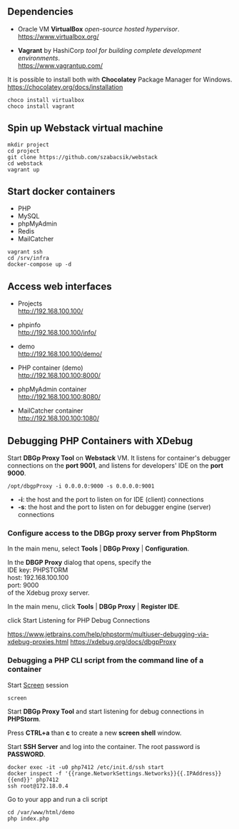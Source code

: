 ## Dependencies

* Oracle VM **VirtualBox** *open-source hosted hypervisor*.  
<https://www.virtualbox.org/>

* **Vagrant** by HashiCorp *tool for building complete development environments*.  
<https://www.vagrantup.com/>

It is possible to install both with **Chocolatey** Package Manager for Windows.  
<https://chocolatey.org/docs/installation>

```shell
choco install virtualbox
choco install vagrant
```

## Spin up **Webstack** virtual machine

```shell
mkdir project
cd project
git clone https://github.com/szabacsik/webstack
cd webstack
vagrant up
```

## Start **docker** containers
* PHP
* MySQL
* phpMyAdmin
* Redis
* MailCatcher

```shell
vagrant ssh
cd /srv/infra
docker-compose up -d
```

## Access web interfaces

* Projects  
<http://192.168.100.100/>

* phpinfo  
<http://192.168.100.100/info/>

* demo  
<http://192.168.100.100/demo/>

* PHP container (demo)  
<http://192.168.100.100:8000/>

* phpMyAdmin container  
<http://192.168.100.100:8080/>

* MailCatcher container  
<http://192.168.100.100:1080/>


## Debugging PHP Containers with XDebug

Start **DBGp Proxy Tool** on **Webstack** VM. It listens for container's debugger connections on the **port 9001**, and listens for developers' IDE on the **port 9000**.

```shell
/opt/dbgpProxy -i 0.0.0.0:9000 -s 0.0.0.0:9001
```

- **-i**: the host and the port to listen on for IDE (client) connections
- **-s**: the host and the port to listen on for debugger engine (server) connections

### Configure access to the DBGp proxy server from PhpStorm

In the main menu, select **Tools** | **DBGp Proxy** | **Configuration**.

In the **DBGP Proxy** dialog that opens, specify the  
IDE key: PHPSTORM  
host: 192.168.100.100  
port: 9000  
of the Xdebug proxy server.

In the main menu, click **Tools** | **DBGp Proxy** | **Register IDE**.

click Start Listening for PHP Debug Connections

<https://www.jetbrains.com/help/phpstorm/multiuser-debugging-via-xdebug-proxies.html>
<https://xdebug.org/docs/dbgpProxy>

### Debugging a **PHP CLI** script from the command line of a container

Start [Screen](https://www.gnu.org/software/screen/ "Screen") session
```shell
screen
```

Start **DBGp Proxy Tool** and start listening for debug connections in **PHPStorm**.  

Press **CTRL+a** than **c** to create a new **screen shell** window.  

Start **SSH Server** and log into the container. The root password is **PASSWORD**.  
```
docker exec -it -u0 php7412 /etc/init.d/ssh start
docker inspect -f '{{range.NetworkSettings.Networks}}{{.IPAddress}}{{end}}' php7412
ssh root@172.18.0.4
```

Go to your app and run a cli script
```shell
cd /var/www/html/demo
php index.php
```
